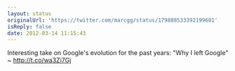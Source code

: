 ```yaml
---
layout: status
originalUrl: 'https://twitter.com/marcgg/status/179888533392199681'
isReply: false
date: 2012-03-14 11:15:43
---
```


Interesting take on Google's evolution for the past years: "Why I left Google" ~ http://t.co/wa3Zi7Gj
